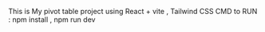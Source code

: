 This is My pivot table project using React + vite , Tailwind CSS
CMD to RUN : npm install , npm run dev 
